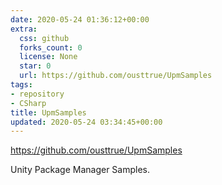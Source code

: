 ```yaml
---
date: 2020-05-24 01:36:12+00:00
extra:
  css: github
  forks_count: 0
  license: None
  star: 0
  url: https://github.com/ousttrue/UpmSamples
tags:
- repository
- CSharp
title: UpmSamples
updated: 2020-05-24 03:34:45+00:00
---
```


<https://github.com/ousttrue/UpmSamples>

Unity Package Manager Samples.

